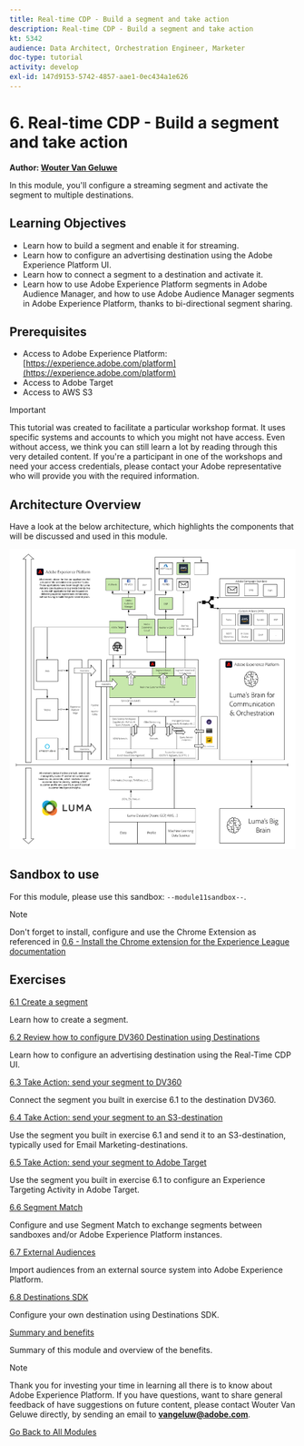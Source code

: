 ```yaml
---
title: Real-time CDP - Build a segment and take action
description: Real-time CDP - Build a segment and take action
kt: 5342
audience: Data Architect, Orchestration Engineer, Marketer
doc-type: tutorial
activity: develop
exl-id: 147d9153-5742-4857-aae1-0ec434a1e626
---
```

# 6. Real-time CDP - Build a segment and take action

**Author: [Wouter Van Geluwe](https://www.linkedin.com/in/woutervangeluwe/)**

In this module, you'll configure a streaming segment and activate the segment to multiple destinations.

## Learning Objectives

- Learn how to build a segment and enable it for streaming.
- Learn how to configure an advertising destination using the Adobe Experience Platform UI.
- Learn how to connect a segment to a destination and activate it.
- Learn how to use Adobe Experience Platform segments in Adobe Audience Manager, and how to use Adobe Audience Manager segments in Adobe Experience Platform, thanks to bi-directional segment sharing.

## Prerequisites

- Access to Adobe Experience Platform: [https://experience.adobe.com/platform](https://experience.adobe.com/platform)
- Access to Adobe Target
- Access to AWS S3

>[!IMPORTANT]
>
>This tutorial was created to facilitate a particular workshop format. It uses specific systems and accounts to which you might not have access. Even without access, we think you can still learn a lot by reading through this very detailed content. If you're a participant in one of the workshops and need your access credentials, please contact your Adobe representative who will provide you with the required information.

## Architecture Overview

Have a look at the below architecture, which highlights the components that will be discussed and used in this module.

![Architecture Overview](../../assets/images/architecturem11.png)

## Sandbox to use

For this module, please use this sandbox: `--module11sandbox--`.

>[!NOTE]
>
>Don't forget to install, configure and use the Chrome Extension as referenced in [0.6 - Install the Chrome extension for the Experience League documentation](../module0/ex6.md)

## Exercises

[6.1 Create a segment](./ex1.md)

Learn how to create a segment.

[6.2 Review how to configure DV360 Destination using Destinations](./ex2.md)

Learn how to configure an advertising destination using the Real-Time CDP UI.

[6.3 Take Action: send your segment to DV360](./ex3.md)

Connect the segment you built in exercise 6.1 to the destination DV360.

[6.4 Take Action: send your segment to an S3-destination](./ex4.md)

Use the segment you built in exercise 6.1 and send it to an S3-destination, typically used for Email Marketing-destinations.

[6.5 Take Action: send your segment to Adobe Target](./ex5.md)

Use the segment you built in exercise 6.1 to configure an Experience Targeting Activity in Adobe Target.

[6.6 Segment Match](./ex6.md)

Configure and use Segment Match to exchange segments between sandboxes and/or Adobe Experience Platform instances.

[6.7 External Audiences](./ex7.md)

Import audiences from an external source system into Adobe Experience Platform.

[6.8 Destinations SDK](./ex8.md)

Configure your own destination using Destinations SDK.

[Summary and benefits](./summary.md)

Summary of this module and overview of the benefits.

>[!NOTE]
>
>Thank you for investing your time in learning all there is to know about Adobe Experience Platform. If you have questions, want to share general feedback of have suggestions on future content, please contact Wouter Van Geluwe directly, by sending an email to **vangeluw@adobe.com**.

[Go Back to All Modules](../../overview.md)
